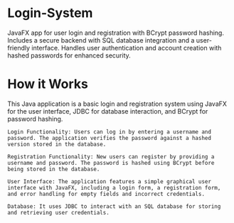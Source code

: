 # Login-System
JavaFX app for user login and registration with BCrypt password hashing. Includes a secure backend with SQL database integration and a user-friendly interface. Handles user authentication and account creation with hashed passwords for enhanced security.
# How it Works



This Java application is a basic login and registration system using JavaFX for the user interface, JDBC for database interaction, and BCrypt for password hashing.

    Login Functionality: Users can log in by entering a username and password. The application verifies the password against a hashed version stored in the database.

    Registration Functionality: New users can register by providing a username and password. The password is hashed using BCrypt before being stored in the database.

    User Interface: The application features a simple graphical user interface with JavaFX, including a login form, a registration form, and error handling for empty fields and incorrect credentials.

    Database: It uses JDBC to interact with an SQL database for storing and retrieving user credentials.

